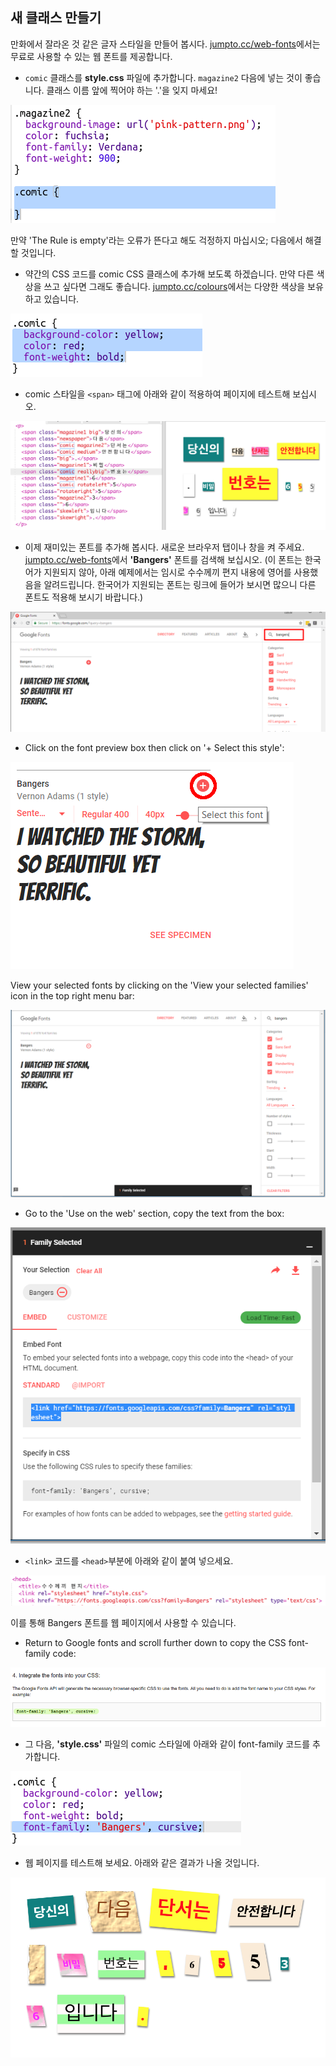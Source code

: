 ## 새 클래스 만들기

만화에서 잘라온 것 같은 글자 스타일을 만들어 봅시다. <a href="http://jumpto.cc/web-fonts" target="_blank">jumpto.cc/web-fonts</a>에서는 무료로 사용할 수 있는 웹 폰트를 제공합니다.

+ `comic` 클래스를 **style.css** 파일에 추가합니다. `magazine2` 다음에 넣는 것이 좋습니다. 클래스 이름 앞에 찍어야 하는 '.'을 잊지 마세요! 

![스크린샷](images/letter-comic1.png)

만약 'The Rule is empty'라는 오류가 뜬다고 해도 걱정하지 마십시오; 다음에서 해결할 것입니다.

+ 약간의 CSS 코드를 comic CSS 클래스에 추가해 보도록 하겠습니다. 만약 다른 색상을 쓰고 싶다면 그래도 좋습니다. <a href="http://jumpto.cc/colours" target="_blank">jumpto.cc/colours</a>에서는 다양한 색상을 보유하고 있습니다.

![스크린샷](images/letter-comic2.png)

+ comic 스타일을 `<span>` 태그에 아래와 같이 적용하여 페이지에 테스트해 보십시오.

![스크린샷](images/letter-comic-output.png)

+ 이제 재미있는 폰트를 추가해 봅시다. 새로운 브라우저 탭이나 창을 켜 주세요. <a href="http://jumpto.cc/web-fonts" target="_blank">jumpto.cc/web-fonts</a>에서 **'Bangers'** 폰트를 검색해 보십시오. (이 폰트는 한국어가 지원되지 않아, 아래 예제에서는 임시로 수수께끼 편지 내용에 영어를 사용했음을 알려드립니다. 한국어가 지원되는 폰트는 링크에 들어가 보시면 많으니 다른 폰트도 적용해 보시기 바랍니다.)

![스크린샷](images/letter-gfonts-1-annotated.png)

+ Click on the font preview box then click on '+ Select this style':

![스크린샷](images/letter-gfonts-2-annotated.png)

View your selected fonts by clicking on the 'View your selected families' icon in the top right menu bar:

![스크린샷](images/letter-gfonts-3.png)

+ Go to the 'Use on the web' section, copy the text from the <link />
    box:

![스크린샷](images/letter-gfonts-4.png)

+ `<link>` 코드를 `<head>`부분에 아래와 같이 붙여 넣으세요.

![스크린샷](images/letter-fonts-head.png)

이를 통해 Bangers 폰트를 웹 페이지에서 사용할 수 있습니다.

+ Return to Google fonts and scroll further down to copy the CSS font-family code:

![스크린샷](images/letter-fonts-bangers.png)

+ 그 다음, **'style.css'** 파일의 comic 스타일에 아래와 같이 font-family 코드를 추가합니다.

![스크린샷](images/letter-fonts-comic.png)

+ 웹 페이지를 테스트해 보세요. 아래와 같은 결과가 나올 것입니다. 

![스크린샷](images/letter-fonts-output.png)